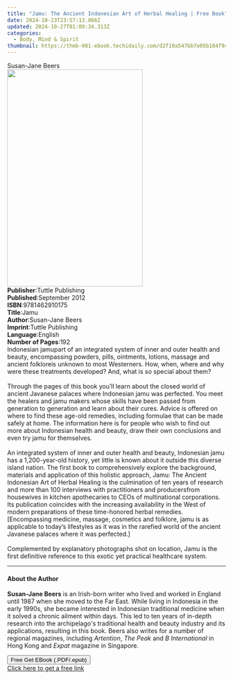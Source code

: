 ```yaml
---
title: "Jamu: The Ancient Indonesian Art of Herbal Healing | Free Book"
date: 2024-10-23T23:57:13.866Z
updated: 2024-10-27T01:09:34.313Z
categories:
  - Body, Mind & Spirit
thumbnail: https://thmb-001-ebook.techidaily.com/d2f10a547bb7e05b184f9c72e7857299c6431d2d6cc63a2eb897a8a498fd0ce7.jpg
---
```

<main id="book-container">
  <div class="flex flex-col">
    <div class="book-brief flex-1 py-6 px-4 sm:p-6 md:py-10 md:px-8">
      <!-- brief-->
      <div class="book-brief-main">Susan-Jane Beers</div>
    </div>
    <div
      class="book-meta-info flex-1 grid gap-4 col-start-1 col-end-3 row-start-1 sm:mb-6 sm:grid-cols-4 lg:gap-6 lg:col-start-2 lg:row-end-6 lg:row-span-6 lg:mb-0"
    >
      <div
        class="book-meta-info-left place-content-center mt-4 p-4 text-sm leading-6 col-start-2 col-span-2 dark:text-slate-400"
      >
        <img
          class="w-full h-500 object-cover rounded-lg sm:h-255 sm:col-span-2 lg:col-span-full"
          src="https://img-001-ebook.techidaily.com/35b54072502afcb0e777d08507b01d0f3921968efd6ab489dbb7a59a7279ecdb.jpg"
          alt=""
          width="312"
          height="500"
        />
      </div>
      <div
        class="book-meta-info-right mt-2 col-start-1 row-start-2 col-span-3 self-center"
      >
        <!-- meta data  -->
        <div class="flex flex-col px-4 md:px-8">
          <div class="flex-1">
            <strong>Publisher</strong>:<span class="px-2"
              >Tuttle Publishing</span
            >
          </div>
          <div class="flex-1">
            <strong>Published</strong>:<span class="px-2">September 2012</span>
          </div>
          <div class="flex-1">
            <strong>ISBN</strong>:<span class="px-2">9781462910175</span>
          </div>
          <div class="flex-1">
            <strong>Title</strong>:<span class="px-2">Jamu</span>
          </div>
          <div class="flex-1">
            <strong>Author</strong>:<span class="px-2">Susan-Jane Beers</span>
          </div>
          <div class="flex-1">
            <strong>Imprint</strong>:<span class="px-2">Tuttle Publishing</span>
          </div>
          <div class="flex-1">
            <strong>Language</strong>:<span class="px-2">English</span>
          </div>
          <div class="flex-1">
            <strong>Number of Pages</strong>:<span class="px-2">192</span>
          </div>
        </div>
      </div>
    </div>
    <div class="book-description flex-1 py-6 px-4 sm:p-6 md:py-10 md:px-8">
      <div class="book-description-main">
        <div accordion-content="" id="description">
          Indonesian jamupart of an integrated system of inner and outer health
          and beauty, encompassing powders, pills, ointments, lotions, massage
          and ancient folkloreis unknown to most Westerners. How, when, where
          and why were these treatments developed? And, what is so special about
          them?<br /><br />Through the pages of this book you’ll learn about the
          closed world of ancient Javanese palaces where Indonesian jamu was
          perfected. You meet the healers and jamu makers whose skills have been
          passed from generation to generation and learn about their cures.
          Advice is offered on where to find these age-old remedies, including
          formulae that can be made safely at home. The information here is for
          people who wish to find out more about Indonesian health and beauty,
          draw their own conclusions and even try jamu for themselves.<br /><br />An
          integrated system of inner and outer health and beauty, Indonesian
          jamu has a 1,200-year-old history, yet little is known about it
          outside this diverse island nation. The first book to comprehensively
          explore the background, materials and application of this holistic
          approach, Jamu: The Ancient Indonesian Art of Herbal Healing is the
          culmination of ten years of research and more than 100 interviews with
          practitioners and producersfrom housewives in kitchen apothecaries to
          CEOs of multinational corporations. Its publication coincides with the
          increasing availability in the West of modern preparations of these
          time-honored herbal remedies. [Encompassing medicine, massage,
          cosmetics and folklore, jamu is as applicable to today’s lifestyles as
          it was in the rarefied world of the ancient Javanese palaces where it
          was perfected.]<br /><br />Complemented by explanatory photographs
          shot on location, Jamu is the first definitive reference to this
          exotic yet practical healthcare system.
        </div>
        <div class="accordion-fader"></div>
      </div>
    </div>
    <div class="book-excerpts flex-1 py-6 px-4 sm:p-6 md:py-10 md:px-8">
      <!-- excerpts-->
      <div class="book-excerpts-main">
        <hr />
        <h4 class="placeholder placeholder-heading">
          <span>About the Author</span>
        </h4>
        <p>
          <b>Susan-Jane Beers</b> is an Irish-born writer who lived and worked
          in England until 1987 when she moved to the Far East. While living in
          Indonesia in the early 1990s, she became interested in Indonesian
          traditional medicine when it solved a chronic ailment within days.
          This led to ten years of in-depth research into the archipelago's
          traditional health and beauty industry and its applications, resulting
          in this book. Beers also writes for a number of regional magazines,
          including <i>Artention</i>, <i>The Peak</i> and
          <i>B International</i> in Hong Kong and <i>Expat</i> magazine in
          Singapore.
        </p>
      </div>
    </div>
    <div
      class="book-about-author flex-1 py-6 px-4 sm:p-6 md:py-10 md:px-8"
    ></div>
    <div class="book-free-get flex-1 py-6 px-4 sm:p-6 md:py-10 md:px-8">
      <button
        id="btn-free-get"
        class="bg-blue-500 hover:bg-blue-700 text-white font-bold py-2 px-4 rounded"
      >
        Free Get EBook (.PDF/.epub)
      </button>
      <div id="countdown-display" class="px-2 text-lg mt-2"></div>
      <a
        id="free-link"
        class="hidden bg-blue-500 hover:bg-blue-700 text-white font-bold py-2 px-4 rounded"
        href="https://www.ebooks.com/en-us/book/96512431/jamu-the-ancient-indonesian-art-of-herbal-healing/susan-jane-beers/"
        target="_blank"
        >Click here to get a free link</a
      >
    </div>
    <script>
      let countdownTime = 0;
      let countdownInterval = null;
      document
        .getElementById('btn-free-get')
        .addEventListener('click', startCountdown);
      function startCountdown() {
        countdownTime = new Date().getTime() + 60000 * 3;
        countdownInterval = setInterval(updateCountdown, 1000);
        document.getElementById('btn-free-get').disabled = true;
        document
          .getElementById('btn-free-get')
          .classList.add('bg-gray-500', 'cursor-not-allowed');
      }
      function updateCountdown() {
        let currentTime = new Date().getTime();
        let timeLeft = countdownTime - currentTime;
        let secondsLeft = Math.floor(timeLeft / 1000);
        document.getElementById('countdown-display').innerHTML =
          `Remaining time: ${secondsLeft} seconds.`;
        if (secondsLeft <= 0) {
          clearInterval(countdownInterval);
          document.getElementById('btn-free-get').classList.add('hidden');
          document.getElementById('free-link').classList.remove('hidden');
          document.getElementById('countdown-display').innerHTML = '';
        }
      }
    </script>
  </div>
</main>

<ins class="adsbygoogle"
      style="display:block"
      data-ad-client="ca-pub-7571918770474297"
      data-ad-slot="8358498916"
      data-ad-format="auto"
      data-full-width-responsive="true"></ins>
    
